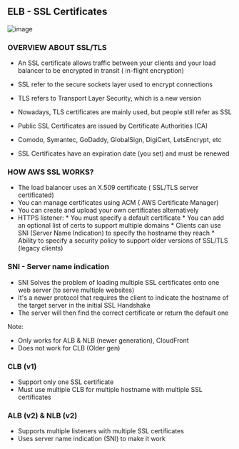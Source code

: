 ## ELB - SSL Certificates
![image](https://github.com/nhvu95/aws-handbook/assets/26276890/8cc633c3-5acd-47cb-8c7b-7546902f846c)
### OVERVIEW ABOUT SSL/TLS
* An SSL certificate allows traffic between your clients and your load balancer to be encrypted in transit ( in-flight encryption)

* SSL refer to the secure sockets layer used to encrypt connections
* TLS refers to Transport Layer Security, which is a new version
* Nowadays, TLS certificates are mainly used, but people still refer as SSL

* Public SSL Certificates are issued by Certificate Authorities (CA)
* Comodo, Symantec, GoDaddy, GlobalSign, DigiCert, LetsEncrypt, etc
* SSL Certificates have an expiration date (you set) and must be renewed

### HOW AWS SSL WORKS?
* The load balancer uses an X.509 certificate ( SSL/TLS server certificated)
* You can manage certificates using ACM ( AWS Certificate Manager)
* You can create and upload your own certificates alternatively
* HTTPS listener:
           * You must specify a default certificate
           * You can add an optional list of certs to support multiple domains
           * Clients can use SNI (Server Name Indication) to specify the hostname they reach
           * Ability to specify a security policy to support older versions of SSL/TLS (legacy clients)

### SNI - Server name indication
* SNI Solves the problem of loading multiple SSL certificates onto one web server (to serve multiple websites)
* It's a newer protocol that requires the client to indicate the hostname of the target server in the initial SSL Handshake
* The server will then find the correct certificate or return the default one

Note: 
* Only works for ALB & NLB (newer generation), CloudFront
* Does not work for CLB (Older gen)


### CLB (v1)
* Support only one SSL certificate
* Must use multiple CLB for multiple hostname with multiple SSL certificates

### ALB (v2) & NLB (v2)
* Supports multiple listeners with multiple SSL certificates
* Uses server name indication (SNI) to make it work

